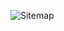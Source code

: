 ![Sitemap](https://user-images.githubusercontent.com/55473307/162341837-5f33775c-56c7-4e7c-b598-8d911e8210e2.PNG)
